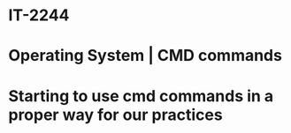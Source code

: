 # IT-2244
# Operating System | CMD commands 


# Starting to use cmd commands in a proper way for our practices

